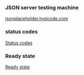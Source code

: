<h3>JSON server testing machine</h3>
<a href="https://jsonplaceholder.typicode.com/">jsonplaceholder.typicode.com</a>
<h3>status codes</h3>
<a href="https://developer.mozilla.org/en-US/docs/Web/HTTP/Status">Status codes</a>
<h3>Ready state</h3>
<a href="// https://developer.mozilla.org/en-US/docs/Web/API/XMLHttpRequest/readyState">Ready state</a>


